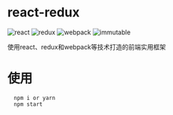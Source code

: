 # react-redux
![react](https://img.shields.io/badge/react-16.2.0-green.svg)
![redux](https://img.shields.io/badge/redux-3.7.2-green.svg)
![webpack](https://img.shields.io/badge/webpack-%5E4.8.2-green.svg)
![immutable](https://img.shields.io/badge/immutable-%5E3.8.2-green.svg)

使用react、redux和webpack等技术打造的前端实用框架


# 使用

```
  npm i or yarn
  npm start
```
